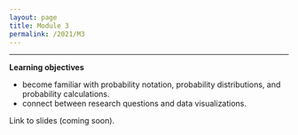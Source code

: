 ```yaml
---
layout: page
title: Module 3
permalink: /2021/M3
---
```


---
**Learning objectives**
- become familiar with probability notation, probability distributions, and probability calculations.
- connect between research questions and data visualizations.

Link to slides (coming soon).
